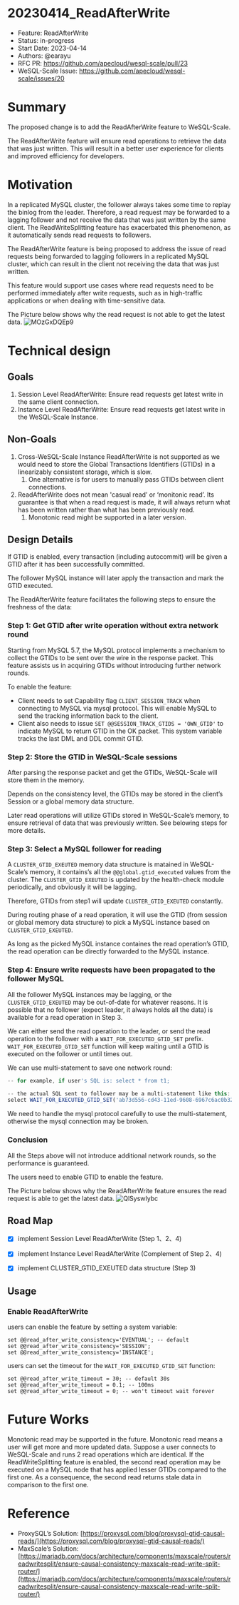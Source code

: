 # 20230414_ReadAfterWrite

- Feature: ReadAfterWrite
- Status: in-progress
- Start Date: 2023-04-14
- Authors: @earayu
- RFC PR: https://github.com/apecloud/wesql-scale/pull/23
- WeSQL-Scale Issue: https://github.com/apecloud/wesql-scale/issues/20

# Summary

The proposed change is to add the ReadAfterWrite feature to WeSQL-Scale.

The ReadAfterWrite feature will ensure read operations to retrieve the data that was just written. This will result in a better user experience for clients and improved efficiency for developers.

# Motivation

In a replicated MySQL cluster, the follower always takes some time to replay the binlog from the leader. Therefore, a read request may be forwarded to a lagging follower and not receive the data that was just written by the same client. The ReadWriteSplitting feature has exacerbated this phenomenon, as it automatically sends read requests to followers.

The ReadAfterWrite feature is being proposed to address the issue of read requests being forwarded to lagging followers in a replicated MySQL cluster, which can result in the client not receiving the data that was just written.

This feature would support use cases where read requests need to be performed immediately after write requests, such as in high-traffic applications or when dealing with time-sensitive data.

The Picture below shows why the read request is not able to get the latest data.
![MOzGxDQEp9](./images/MOzGxDQEp9.jpg)

# Technical design

## Goals

1. Session Level ReadAfterWrite: Ensure read requests get latest write in the same client connection.
2. Instance Level ReadAfterWrite: Ensure read requests get latest write in the WeSQL-Scale Instance.

## Non-Goals

1. Cross-WeSQL-Scale Instance ReadAfterWrite is not supported as we would need to store the Global Transactions Identifiers (GTIDs) in a linearizably consistent storage, which is slow.
    1. One alternative is for users to manually pass GTIDs between client connections.
2. ReadAfterWrite does not mean 'casual read’ or ‘monitonic read’. Its guarantee is that when a read request is made, it will always return what has been written rather than what has been previously read.
    1. Monotonic read might be supported in a later version.

## Design Details

If GTID is enabled, every transaction (including autocommit) will be given a GTID after it has been successfully committed.

The follower MySQL instance will later apply the transaction and mark the GTID executed.

The ReadAfterWrite feature facilitates the following steps to ensure the freshness of the data:

### Step 1: Get GTID after write operation without extra network round

Starting from MySQL 5.7, the MySQL protocol implements a mechanism to collect the GTIDs to be sent over the wire in the response packet. This feature assists us in acquiring GTIDs without introducing further network rounds.

To enable the feature:

- Client needs to set Capability flag `CLIENT_SESSION_TRACK` when connecting to MySQL via mysql protocol. This will enable MySQL to send the tracking information back to the client.
- Client also needs to issue `SET @@SESSION_TRACK_GTIDS = 'OWN_GTID'` to indicate MySQL to return GTID in the OK packet. This system variable tracks the last DML and DDL commit GTID.

### Step 2: Store the GTID in WeSQL-Scale sessions

After parsing the response packet and get the GTIDs, WeSQL-Scale will store them in the memory.

Depends on the consistency level, the GTIDs may be stored in the client’s Session or a global memory data structure.

Later read operations will utilize GTIDs stored in WeSQL-Scale’s memory, to ensure retrieval of data that was previously written. See belowing steps for more details.

### Step 3: Select a MySQL follower for reading

A `CLUSTER_GTID_EXEUTED` memory data structure is matained in WeSQL-Scale’s memory, it contains’s all the `@@global.gtid_executed`  values from the cluster. The `CLUSTER_GTID_EXEUTED` is updated by the health-check module periodically, and obviously it will be lagging.

Therefore, GTIDs from step1 will update `CLUSTER_GTID_EXEUTED` constantly.

During routing phase of a read operation, it will use the GTID (from session or global memory data structure) to pick a MySQL instance based on `CLUSTER_GTID_EXEUTED`.

As long as the picked MySQL instance containes the read operation’s GTID, the read operation can be directly forwarded to the MySQL instance.

### Step 4: Ensure write requests have been propagated to the follower MySQL

All the follower MySQL instances may be lagging, or the `CLUSTER_GTID_EXEUTED` may be out-of-date for whatever reasons. It is possible that no follower (expect leader, it always holds all the data) is available for a read operation in Step 3.

We can either send the read operation to the leader, or send the read operation to the follower with a `WAIT_FOR_EXECUTED_GTID_SET` prefix. `WAIT_FOR_EXECUTED_GTID_SET` function will keep waiting until a GTID is executed on the follower or until times out.

We can use multi-statement to save one network round:

```jsx
-- for example, if user's SQL is: select * from t1;

-- the actual SQL sent to follower may be a multi-statement like this:
select WAIT_FOR_EXECUTED_GTID_SET('ab73d556-cd43-11ed-9608-6967c6ac0b32:7', 3);select * from t1;
```

We need to handle the mysql protocol carefully to use the multi-statement, otherwise the mysql connection may be broken.

### Conclusion

All the Steps above will not introduce additional network rounds, so the performance is guaranteed.

The users need to enable GTID to enable the feature.

The Picture below shows why the ReadAfterWrite feature ensures the read request is able to get the latest data.
![QlSyswIybc](./images/QlSyswIybc.jpg)

## Road Map

- [x] implement Session Level ReadAfterWrite (Step 1、2、4)

- [x] implement Instance Level ReadAfterWrite (Complement of Step 2、4)

- [x] implement CLUSTER_GTID_EXEUTED data structure (Step 3)

## Usage

### Enable ReadAfterWrite

users can enable the feature by setting a system variable:
```MySQL
set @@read_after_write_consistency='EVENTUAL'; -- default
set @@read_after_write_consistency='SESSION';
set @@read_after_write_consistency='INSTANCE';
```

users can set the timeout for the `WAIT_FOR_EXECUTED_GTID_SET` function:
```MySQL
set @@read_after_write_timeout = 30; -- default 30s
set @@read_after_write_timeout = 0.1; -- 100ms
set @@read_after_write_timeout = 0; -- won't timeout wait forever
```

# Future Works

Monotonic read may be supported in the future. Monotonic read means a user will get more and more updated data. Suppose a user connects to WeSQL-Scale and runs 2 read operations which are identical. If the ReadWriteSplitting feature is enabled, the second read operation may be executed on a MySQL node that has applied lesser GTIDs compared to the first one. As a consequence, the second read returns stale data in comparison to the first one.

# Reference

- ProxySQL’s Solution: [https://proxysql.com/blog/proxysql-gtid-causal-reads/](https://proxysql.com/blog/proxysql-gtid-causal-reads/)
- MaxScale’s Solution: [https://mariadb.com/docs/architecture/components/maxscale/routers/readwritesplit/ensure-causal-consistency-maxscale-read-write-split-router/](https://mariadb.com/docs/architecture/components/maxscale/routers/readwritesplit/ensure-causal-consistency-maxscale-read-write-split-router/)